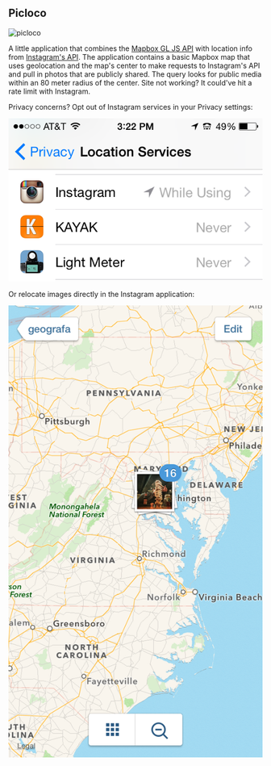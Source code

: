 ## Picloco

![picloco](http://i.imgur.com/kehp3OP.gif)

A little application that combines the [Mapbox GL JS API](https://www.mapbox.com/mapbox-gl-js/api/) with location 
info from [Instagram's API](https://instagram.com/developer/). The application contains a basic Mapbox map that uses 
geolocation and the map's center to make requests to Instagram's API and pull in photos that 
are publicly shared. The query looks for public media within an 80 meter radius of the center. Site not working? It could've hit a rate limit with Instagram.

Privacy concerns? Opt out of Instagram services in your Privacy settings:

![](./img/ig-privacy.png)

Or relocate images directly in the Instagram application:

![](./img/ig-map.png)
